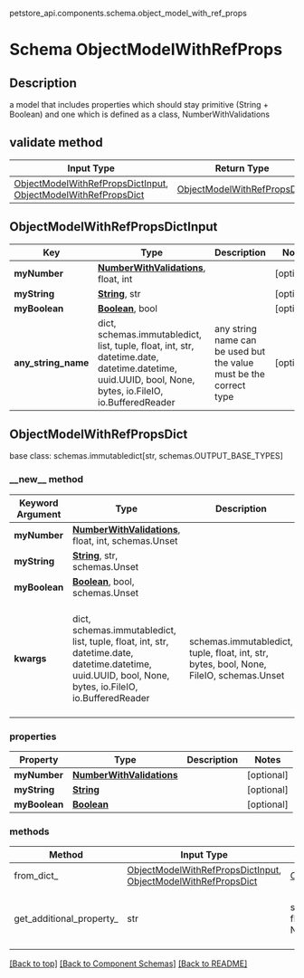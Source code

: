 petstore_api.components.schema.object_model_with_ref_props
# Schema ObjectModelWithRefProps

## Description
a model that includes properties which should stay primitive (String + Boolean) and one which is defined as a class, NumberWithValidations

## validate method
Input Type | Return Type | Notes
------------ | ------------- | -------------
[ObjectModelWithRefPropsDictInput](#objectmodelwithrefpropsdictinput), [ObjectModelWithRefPropsDict](#objectmodelwithrefpropsdict) | [ObjectModelWithRefPropsDict](#objectmodelwithrefpropsdict) |

## ObjectModelWithRefPropsDictInput
Key | Type |  Description | Notes
------------ | ------------- | ------------- | -------------
**myNumber** | [**NumberWithValidations**](number_with_validations.md), float, int |  | [optional]
**myString** | [**String**](string.md), str |  | [optional]
**myBoolean** | [**Boolean**](boolean.md), bool |  | [optional]
**any_string_name** | dict, schemas.immutabledict, list, tuple, float, int, str, datetime.date, datetime.datetime, uuid.UUID, bool, None, bytes, io.FileIO, io.BufferedReader | any string name can be used but the value must be the correct type | [optional]

## ObjectModelWithRefPropsDict
base class: schemas.immutabledict[str, schemas.OUTPUT_BASE_TYPES]
### &lowbar;&lowbar;new&lowbar;&lowbar; method
Keyword Argument | Type | Description | Notes
---------------- | ---- | ----------- | -----
**myNumber** | [**NumberWithValidations**](number_with_validations.md), float, int, schemas.Unset |  | [optional]
**myString** | [**String**](string.md), str, schemas.Unset |  | [optional]
**myBoolean** | [**Boolean**](boolean.md), bool, schemas.Unset |  | [optional]
**kwargs** | dict, schemas.immutabledict, list, tuple, float, int, str, datetime.date, datetime.datetime, uuid.UUID, bool, None, bytes, io.FileIO, io.BufferedReader | schemas.immutabledict, tuple, float, int, str, bytes, bool, None, FileIO, schemas.Unset | any string name can be used but the value must be the correct type | [optional] typed value is accessed with the get_additional_property_ method

### properties
Property | Type | Description | Notes
-------- | ---- | ----------- | -----
**myNumber** | [**NumberWithValidations**](number_with_validations.md) |  | [optional]
**myString** | [**String**](string.md) |  | [optional]
**myBoolean** | [**Boolean**](boolean.md) |  | [optional]

### methods
Method | Input Type | Return Type | Notes
------ | ---------- | ----------- | ------
from_dict_ | [ObjectModelWithRefPropsDictInput](#objectmodelwithrefpropsdictinput), [ObjectModelWithRefPropsDict](#objectmodelwithrefpropsdict) | [ObjectModelWithRefPropsDict](#objectmodelwithrefpropsdict) | a constructor
get_additional_property_ | str | schemas.immutabledict, tuple, float, int, str, bytes, bool, None, FileIO, schemas.Unset | provides type safety for additional properties

[[Back to top]](#top) [[Back to Component Schemas]](../../../README.md#Component-Schemas) [[Back to README]](../../../README.md)
